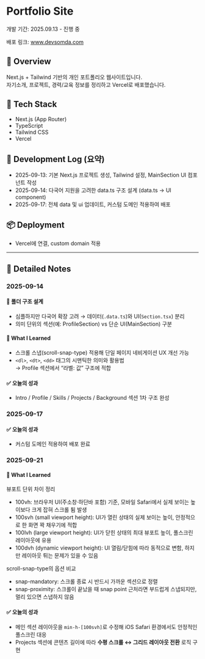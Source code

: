 # Portfolio Site

개발 기간: 2025.09.13 - 진행 중

배포 링크: www.devsomda.com

## 📝 Overview

Next.js + Tailwind 기반의 개인 포트폴리오 웹사이트입니다.  
자기소개, 프로젝트, 경력/교육 정보를 정리하고 Vercel로 배포했습니다.

## 🚀 Tech Stack

- Next.js (App Router)
- TypeScript
- Tailwind CSS
- Vercel

## 📖 Development Log (요약)

- 2025-09-13: 기본 Next.js 프로젝트 생성, Tailwind 설정, MainSection UI 컴포넌트 작성
- 2025-09-14: 다국어 지원을 고려한 data.ts 구조 설계 (data.ts -> UI component)
- 2025-09-17: 전체 data 및 ui 업데이트, 커스텀 도메인 적용하여 배포

## 📦 Deployment

- Vercel에 연결, custom domain 적용

---

## 📔 Detailed Notes

### 2025-09-14

#### 📂 폴더 구조 설계

- 심플하지만 다국어 확장 고려 → 데이터(`.data.ts`)와 UI(`Section.tsx`) 분리
- 의미 단위의 섹션(예: ProfileSection) vs 단순 UI(MainSection) 구분

#### 📝 What I Learned

- 스크롤 스냅(scroll-snap-type) 적용해 단일 페이지 네비게이션 UX 개선 가능
- `<dl>`, `<dt>`, `<dd>` 태그의 시맨틱한 의미와 활용법  
  → Profile 섹션에서 “라벨: 값” 구조에 적합

#### ✅ 오늘의 성과

- Intro / Profile / Skills / Projects / Background 섹션 1차 구조 완성

### 2025-09-17

#### ✅ 오늘의 성과

- 커스텀 도메인 적용하여 배포 완료

### 2025-09-21

#### 📝 What I Learned

뷰포트 단위 차이 정리

- 100vh: 브라우저 UI(주소창·하단바 포함) 기준, 모바일 Safari에서 실제 보이는 높이보다 크게 잡혀 스크롤 튐 발생
- 100svh (small viewport height): UI가 열린 상태의 실제 보이는 높이, 안정적으로 한 화면 꽉 채우기에 적합
- 100lvh (large viewport height): UI가 닫힌 상태의 최대 뷰포트 높이, 풀스크린 레이아웃에 유용
- 100dvh (dynamic viewport height): UI 열림/닫힘에 따라 동적으로 변함, 하지만 레이아웃 튀는 문제가 있을 수 있음

scroll-snap-type의 옵션 비교
- snap-mandatory: 스크롤 종료 시 반드시 가까운 섹션으로 정렬
- snap-proximity: 스크롤이 끝났을 때 snap point 근처라면 부드럽게 스냅되지만, 멀리 있으면 스냅하지 않음

#### ✅ 오늘의 성과

-  메인 섹션 레이아웃을 `min-h-[100svh]`로 수정해 iOS Safari 환경에서도 안정적인 풀스크린 대응
-  Projects 섹션에 콘텐츠 길이에 따라 **수평 스크롤 ↔ 그리드 레이아웃 전환** 로직 구현
